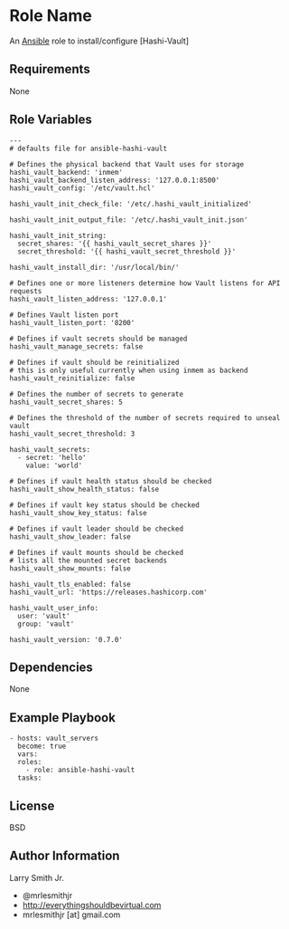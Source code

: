 Role Name
=========

An [Ansible] role to install/configure [Hashi-Vault]

Requirements
------------

None

Role Variables
--------------

```
---
# defaults file for ansible-hashi-vault

# Defines the physical backend that Vault uses for storage
hashi_vault_backend: 'inmem'
hashi_vault_backend_listen_address: '127.0.0.1:8500'
hashi_vault_config: '/etc/vault.hcl'

hashi_vault_init_check_file: '/etc/.hashi_vault_initialized'

hashi_vault_init_output_file: '/etc/.hashi_vault_init.json'

hashi_vault_init_string:
  secret_shares: '{{ hashi_vault_secret_shares }}'
  secret_threshold: '{{ hashi_vault_secret_threshold }}'

hashi_vault_install_dir: '/usr/local/bin/'

# Defines one or more listeners determine how Vault listens for API requests
hashi_vault_listen_address: '127.0.0.1'

# Defines Vault listen port
hashi_vault_listen_port: '8200'

# Defines if vault secrets should be managed
hashi_vault_manage_secrets: false

# Defines if vault should be reinitialized
# this is only useful currently when using inmem as backend
hashi_vault_reinitialize: false

# Defines the number of secrets to generate
hashi_vault_secret_shares: 5

# Defines the threshold of the number of secrets required to unseal vault
hashi_vault_secret_threshold: 3

hashi_vault_secrets:
  - secret: 'hello'
    value: 'world'

# Defines if vault health status should be checked
hashi_vault_show_health_status: false

# Defines if vault key status should be checked
hashi_vault_show_key_status: false

# Defines if vault leader should be checked
hashi_vault_show_leader: false

# Defines if vault mounts should be checked
# lists all the mounted secret backends
hashi_vault_show_mounts: false

hashi_vault_tls_enabled: false
hashi_vault_url: 'https://releases.hashicorp.com'

hashi_vault_user_info:
  user: 'vault'
  group: 'vault'

hashi_vault_version: '0.7.0'
```

Dependencies
------------

None

Example Playbook
----------------

```
- hosts: vault_servers
  become: true
  vars:
  roles:
    - role: ansible-hashi-vault
  tasks:
```

License
-------

BSD

Author Information
------------------

Larry Smith Jr.
- @mrlesmithjr
- http://everythingshouldbevirtual.com
- mrlesmithjr [at] gmail.com

[Ansible]: <https://www.ansible.com>
